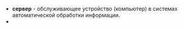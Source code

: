 - **сервер** - обслуживающее устройство (компьютер) в системах автоматической обработки информации.
-